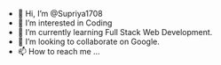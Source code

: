 - 👋 Hi, I’m @Supriya1708
- 👀 I’m interested in Coding
- 🌱 I’m currently learning Full Stack Web Development.
- 💞️ I’m looking to collaborate on Google.
- 📫 How to reach me ...

<!---
Supriya1708/Supriya1708 is a ✨ special ✨ repository because its `README.md` (this file) appears on your GitHub profile.
You can click the Preview link to take a look at your changes.
--->
